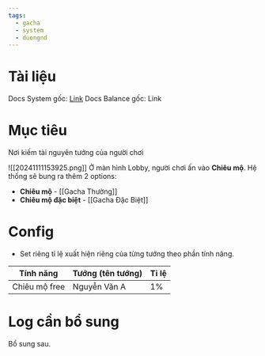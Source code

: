 ```yaml
---
tags:
  - gacha
  - system
  - duongnd
---
```

# Tài liệu
Docs System gốc: [Link](https://docs.google.com/document/d/1vono6MnAUnVUMjU-TkRSk7t3Lbwp7OUplnPnDKJD1zA/edit?tab=t.0)
Docs Balance gốc: Link
# Mục tiêu
Nơi kiếm tài nguyên tướng của người chơi

![[20241111153925.png]]
Ở màn hình Lobby, người chơi ấn vào **Chiêu mộ**. Hệ thống sẽ bung ra thêm 2 options:
- **Chiêu mộ** - [[Gacha Thường]]
- **Chiêu mộ đặc biệt** - [[Gacha Đặc Biệt]]
# Config
- Set riêng tỉ lệ xuất hiện riêng của từng tướng theo phần tính năng.

| Tính năng     | Tướng (tên tướng) | Tỉ lệ |
| ------------- | ----------------- | ----- |
| Chiêu mộ free | Nguyễn Văn A      | 1%    |

# Log cần bổ sung
Bổ sung sau.

